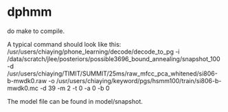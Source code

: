 dphmm
=====
do make to compile.

A typical command should look like this:
/usr/users/chiaying/phone_learning/decode/decode_to_pg -i /data/scratch/jlee/posteriors/possible3696_bound_annealing/snapshot_100 -d /usr/users/chiaying/TIMIT/SUMMIT/25ms/raw_mfcc_pca_whitened/si806-b-mwdk0.raw -o /usr/users/chiaying/keyword/pgs/hsmm100/train/si806-b-mwdk0.mc -d 39 -m 2 -t 0 -a 0 -b 0

The model file can be found in model/snapshot.
